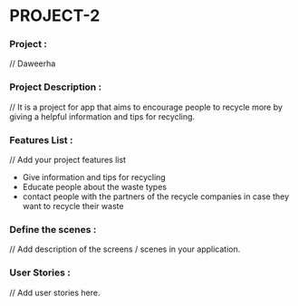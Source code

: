 # PROJECT-2


### Project : 
// Daweerha

### Project Description :
// It is a project for app that aims to encourage people to recycle more by giving a helpful information and tips for recycling.


### Features List :
// Add your project features list
- Give information and tips for recycling
- Educate people about the waste types
- contact people with the partners of the recycle companies in case they want to recycle their waste


### Define the scenes :

// Add description of the screens / scenes in your application.


### User Stories :
// Add user stories here.   


